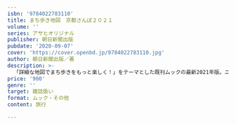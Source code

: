 ```yaml
---
isbn: '9784022783110'
title: まち歩き地図　京都さんぽ２０２１
volume: ''
series: アサヒオリジナル
publisher: 朝日新聞出版
pubdate: '2020-09-07'
cover: 'https://cover.openbd.jp/9784022783110.jpg'
author: 朝日新聞出版／著
description: >-
  「詳細な地図でまち歩きをもっと楽しく！」をテーマとした既刊ムックの最新2021年版。ニュースや各さんぽコース、立ち寄りスポットを最新の内容にアップデート。コロナ対策のエチケットや注意点も紹介。話題の御朱印特集のほか、明智光秀や戦国武将ゆかりの歴史コラムも。
price: '900'
genre: ''
target: 雑誌扱い
format: ムック・その他
content: 旅行

---
```

